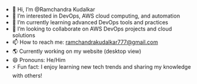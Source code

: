 - 👋 Hi, I’m @Ramchandra Kudalkar
- 👀 I’m interested in DevOps, AWS cloud computing, and automation 
- 🌱 I’m currently learning advanced DevOps tools and practices
- 💞️ I’m looking to collaborate on AWS DevOps projects and cloud solutions
- 📫 How to reach me: ramchandrakudalkar777@gmail.com 
- 🌎 Currently working on my website (desktop view)
- 😄 Pronouns: He/Him 
- ⚡ Fun fact: I enjoy learning new tech trends and sharing my knowledge with others! 

<!---
ramkudalkar/ramkudalkar is a ✨ special ✨ repository because its `README.md` (this file) appears on your GitHub profile.
You can click the Preview link to take a look at your changes.
--->
